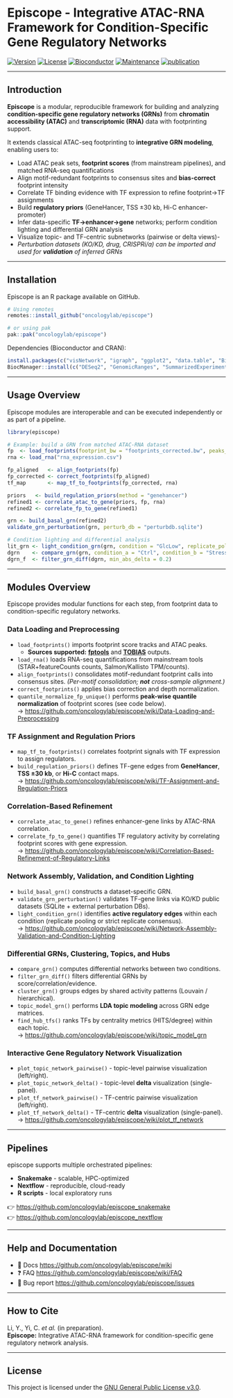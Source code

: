 Episcope - Integrative ATAC-RNA Framework for Condition-Specific Gene Regulatory Networks
===========================================================================================

[![Version](https://img.shields.io/badge/version-1.0.0-blue.svg?style=plastic)](https://github.com/oncologylab/episcope)
[![License](https://img.shields.io/badge/license-MIT-green.svg?style=plastic)](https://github.com/oncologylab/episcope/blob/main/LICENSE)
[![Bioconductor](https://img.shields.io/badge/install%20via-BiocManager-orange.svg?style=plastic)](https://bioconductor.org)
[![Maintenance](https://img.shields.io/badge/Maintained%3F-yes-green.svg?style=plastic)](https://github.com/oncologylab/episcope/graphs/commit-activity)
[![publication](https://img.shields.io/badge/Publication-in%20prep-blue.svg?style=plastic)]()

---

## Introduction

**Episcope** is a modular, reproducible framework for building and analyzing **condition-specific gene regulatory networks (GRNs)** from **chromatin accessibility (ATAC)** and **transcriptomic (RNA)** data with footprinting support.

It extends classical ATAC-seq footprinting to **integrative GRN modeling**, enabling users to:

- Load ATAC peak sets, **footprint scores** (from mainstream pipelines), and matched RNA-seq quantifications  
- Align motif-redundant footprints to consensus sites and **bias-correct** footprint intensity  
- Correlate TF binding evidence with TF expression to refine footprint→TF assignments  
- Build **regulatory priors** (GeneHancer, TSS ±30 kb, Hi-C enhancer-promoter)  
- Infer data-specific **TF→enhancer→gene** networks; perform condition lighting and differential GRN analysis  
- Visualize topic- and TF-centric subnetworks (pairwise or delta views)-
- *Perturbation datasets (KO/KD, drug, CRISPRi/a) can be imported and used for **validation** of inferred GRNs*

---

## Installation

Episcope is an R package available on GitHub.

```r
# Using remotes
remotes::install_github("oncologylab/episcope")

# or using pak
pak::pak("oncologylab/episcope")
```

Dependencies (Bioconductor and CRAN):
```r
install.packages(c("visNetwork", "igraph", "ggplot2", "data.table", "BiocManager"))
BiocManager::install(c("DESeq2", "GenomicRanges", "SummarizedExperiment"))
```

---

## Usage Overview

Episcope modules are interoperable and can be executed independently or as part of a pipeline.

```r
library(episcope)

# Example: build a GRN from matched ATAC-RNA dataset
fp  <- load_footprints(footprint_bw = "footprints_corrected.bw", peaks_bed = "peaks.bed")
rna <- load_rna("rna_expression.csv")

fp_aligned   <- align_footprints(fp)
fp_corrected <- correct_footprints(fp_aligned)
tf_map       <- map_tf_to_footprints(fp_corrected, rna)

priors   <- build_regulation_priors(method = "genehancer")
refined1 <- correlate_atac_to_gene(priors, fp, rna)
refined2 <- correlate_fp_to_gene(refined1)

grn <- build_basal_grn(refined2)
validate_grn_perturbation(grn, perturb_db = "perturbdb.sqlite")

# Condition lighting and differential analysis
lit_grn <- light_condition_grn(grn, condition = "GlcLow", replicate_policy = "pooled")
dgrn    <- compare_grn(grn, condition_a = "Ctrl", condition_b = "Stress")
dgrn_f  <- filter_grn_diff(dgrn, min_abs_delta = 0.2)
```

---

## Modules Overview

Episcope provides modular functions for each step, from footprint data to condition-specific regulatory networks.

### Data Loading and Preprocessing
- `load_footprints()` imports footprint score tracks and ATAC peaks.  
  - **Sources supported:** [**fptools**](https://github.com/oncologylab/fptools) and [**TOBIAS**](https://github.com/loosolab/TOBIAS) outputs.  
- `load_rna()` loads RNA-seq quantifications from mainstream tools (STAR+featureCounts counts, Salmon/Kallisto TPM/counts).  
- `align_footprints()` consolidates motif-redundant footprint calls into consensus sites. *(Per-motif consolidation; **not** cross-sample alignment.)*  
- `correct_footprints()` applies bias correction and depth normalization.  
- `quantile_normalize_fp_unique()` performs **peak-wise quantile normalization** of footprint scores (see code below).  
  → https://github.com/oncologylab/episcope/wiki/Data-Loading-and-Preprocessing

### TF Assignment and Regulation Priors
- `map_tf_to_footprints()` correlates footprint signals with TF expression to assign regulators.  
- `build_regulation_priors()` defines TF-gene edges from **GeneHancer**, **TSS ±30 kb**, or **Hi-C** contact maps.  
  → https://github.com/oncologylab/episcope/wiki/TF-Assignment-and-Regulation-Priors

### Correlation-Based Refinement
- `correlate_atac_to_gene()` refines enhancer-gene links by ATAC-RNA correlation.  
- `correlate_fp_to_gene()` quantifies TF regulatory activity by correlating footprint scores with gene expression.  
  → https://github.com/oncologylab/episcope/wiki/Correlation‑Based-Refinement-of-Regulatory-Links

### Network Assembly, Validation, and Condition Lighting
- `build_basal_grn()` constructs a dataset-specific GRN.  
- `validate_grn_perturbation()` validates TF-gene links via KO/KD public datasets (SQLite + external perturbation DBs).  
- `light_condition_grn()` identifies **active regulatory edges** within each condition (replicate pooling or strict replicate consensus).  
  → https://github.com/oncologylab/episcope/wiki/Network-Assembly-Validation-and-Condition-Lighting

### Differential GRNs, Clustering, Topics, and Hubs
- `compare_grn()` computes differential networks between two conditions.  
- `filter_grn_diff()` filters differential GRNs by score/correlation/evidence.  
- `cluster_grn()` groups edges by shared activity patterns (Louvain / hierarchical).  
- `topic_model_grn()` performs **LDA topic modeling** across GRN edge matrices.  
- `find_hub_tfs()` ranks TFs by centrality metrics (HITS/degree) within each topic.  
  → https://github.com/oncologylab/episcope/wiki/topic_model_grn

### Interactive Gene Regulatory Network Visualization
- `plot_topic_network_pairwise()` - topic-level pairwise visualization (left/right).  
- `plot_topic_network_delta()` - topic-level **delta** visualization (single-panel).  
- `plot_tf_network_pairwise()` - TF-centric pairwise visualization (left/right).  
- `plot_tf_network_delta()` - TF-centric **delta** visualization (single-panel).  
  → https://github.com/oncologylab/episcope/wiki/plot_tf_network

---

## Pipelines

episcope supports multiple orchestrated pipelines:

- **Snakemake** - scalable, HPC-optimized  
- **Nextflow** - reproducible, cloud-ready  
- **R scripts** - local exploratory runs

👉 https://github.com/oncologylab/episcope_snakemake  
👉 https://github.com/oncologylab/episcope_nextflow

---

## Help and Documentation

- 📘 Docs https://github.com/oncologylab/episcope/wiki  
- ❓ FAQ https://github.com/oncologylab/episcope/wiki/FAQ  
- 🐛 Bug report https://github.com/oncologylab/episcope/issues

---

## How to Cite

Li, Y., Yi, C. *et al.* (in preparation).  
**Episcope:** Integrative ATAC-RNA framework for condition-specific gene regulatory network analysis.

---

## License

This project is licensed under the [GNU General Public License v3.0](https://github.com/oncologylab/episcope/blob/main/LICENSE.md).
